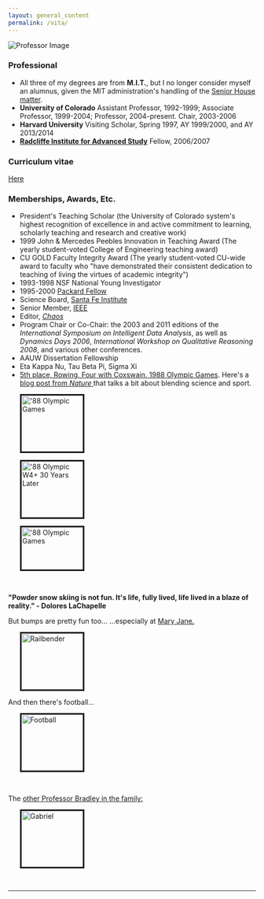 ```yaml
---
layout: general_content
permalink: /vita/
---
```


<img src="{{ 'assets/gifs/audubon.gif' | relative_url }}" alt="Professor Image" style="max-width: 400px; height: auto; display: block;">

<P>
<h3>Professional</h3> 
<ul>

<li>All three of my degrees are from
<b>M.I.T.</b>, but I no longer consider myself an alumnus, given the
MIT administration's handling of
the <a href="http://www.wbur.org/edify/2017/06/22/mit-senior-house-closure">
Senior House matter</a>.</li>

<li><B>University of Colorado</B> Assistant
Professor, 1992-1999; Associate Professor, 1999-2004; Professor,
2004-present. Chair, 2003-2006</li>

<li> <B>Harvard University</B> Visiting
Scholar, Spring 1997, AY 1999/2000, and AY 2013/2014</li>

<li>
<A href = "http://radcliffe.edu/"> 
<B>Radcliffe Institute for Advanced Study</B></a>
Fellow, 2006/2007</li>

</ul>


<h3>Curriculum vitae</h3>
<a href="{{ '/assets/cv.pdf' | relative_url }}">Here</a>

<br>

<h3>Memberships, Awards, Etc.</h3>

<ul>
<li>President's
Teaching Scholar (the University of Colorado system's highest
recognition of excellence in and active commitment to learning,
scholarly teaching and research and creative work)</li>



<li>1999 John & Mercedes Peebles Innovation in Teaching Award 
(The yearly student-voted College of Engineering teaching award)</li>

<li>CU GOLD Faculty Integrity Award (The
        yearly student-voted CU-wide award to faculty who "have
        demonstrated their consistent dedication to teaching of living
        the virtues of academic integrity")</li>

<li>1993-1998 NSF National Young Investigator</li>
<li>1995-2000 <a
        href="http://www.packard.org/category/packard-fellowships-for-science-engineering/">Packard
        Fellow</a></li>

<li>Science Board, <a
href="http://www.santafe.edu/">Santa Fe Institute</a></li>

<li>Senior Member, <a href="http://www.ieee.org/">IEEE</a></li>

<li>Editor, <a
href="http://chaos.aip.org">
<i>Chaos</i></a></li>

<li>Program Chair or Co-Chair: the 2003 and 2011
editions of the <i> International Symposium on Intelligent Data
Analysis</i>, as well as <i>Dynamics Days 2006</i>, <i> International
Workshop on Qualitative Reasoning 2008</i>, and various other
conferences.</li>

<li>AAUW Dissertation Fellowship</li>

<li>Eta Kappa Nu, Tau Beta Pi, Sigma Xi </li>

<li><a href="http://www.olympedia.org/athletes/40438">5th
        place, Rowing, Four with Coxswain.  1988 Olympic Games</a>.
        Here's
        a <a href="https://www.nature.com/articles/s41592-022-01665-2">
        blog post from <i>Nature</i> </a> that talks a bit about
        blending science and sport.</li>



<A HREF="{{ '/assets/gifs/88GamesColor.gif' | relative_url }}" WIDTH="1000" HEIGHT="611"
        onMouseMove="window.status='Show this image a little larger';
        return true"><IMG SRC="{{ '/assets/gifs/88GamesColor.gif' | relative_url }}" WIDTH="125"
        HEIGHT="114" BORDER="3" ALT="'88 Olympic Games"></A>

<A HREF="{{ '/assets/gifs/2018-reunion.jpg' | relative_url }}" WIDTH="673"
        HEIGHT="611" onMouseMove="window.status='Show this image a
        little larger'; return
        true"><IMG SRC="{{ '/assets/gifs/2018-reunion.jpg' | relative_url }}" WIDTH="125"
        HEIGHT="114" BORDER="3" ALT="'88 Olympic W4+ 30 Years
        Later"></A>

<A HREF="{{ '/assets/gifs/88GamesBW.gif' | relative_url }}" WIDTH="574" HEIGHT="394"
        onMouseMove="window.status='Show this image a little larger';
        return true"><IMG SRC="{{ '/assets/gifs/88GamesBW.gif' | relative_url }}" WIDTH="125"
        HEIGHT="86" BORDER="3" ALT="'88 Olympic Games"></A>

</ul>

<br>


<B>"Powder snow skiing is not fun.  It's life, fully lived, life lived
in a blaze of reality." - Dolores LaChapelle</B>

<p>

But bumps are pretty fun too... ...especially at <A href="http://www.winterparkresort.com/">Mary
Jane.</A>

<ul>
<A HREF="{{ '/assets/images/Liz-on-bender.jpg' | relative_url }}" WIDTH="673" HEIGHT="611"
onMouseMove="window.status='Show this image a little larger'; return
true"> <IMG SRC="{{ '/assets/images/Liz-on-bender.jpg' | relative_url }}" WIDTH="125" HEIGHT="114"
BORDER="3" ALT="Railbender"></A>
</ul>

And then there's football...

<ul>
<A HREF="{{ '/assets/images/football.jpg' | relative_url }}" WIDTH="673" HEIGHT="611"
onMouseMove="window.status='Show this image a little larger'; return
true"><IMG SRC="{{ '/assets/images/football.jpg' | relative_url }}" WIDTH="125" HEIGHT="114"
BORDER="3" ALT="Football"></A>

</ul>

<br>

<!--
<B>Some Other Attributes:</B><BR>

<ul BORDER=0 CELLSPACING=10 CELLPADDING=10>
<TR ALIGN=Center>

<TD><A HREF="images/pets/gabriel/chair-splat.gif" WIDTH="673" HEIGHT="611""
onMouseMove="window.status='Show this image a little larger'; return
true"><IMG SRC="images/pets/gabriel/chair-splat.gif" WIDTH="125" HEIGHT="114"
BORDER="3" ALT="Gabriel"></TD>

<TD><A HREF="images/pets/dakota2.gif" WIDTH="673" HEIGHT="611""
onMouseMove="window.status='Show this image a little larger'; return
true"><IMG SRC="images/pets/dakota2.gif" WIDTH="125" HEIGHT="114"
BORDER="3" ALT="Dakota"></TD>

<p>

<TD><A HREF="images/ella-skis.jpg" WIDTH="673" HEIGHT="611""
onMouseMove="window.status='Show this image a little larger'; return
true"><IMG SRC="images/ella-skis.jpg" WIDTH="125" HEIGHT="114"
BORDER="3" ALT="Ella"></TD>
-->

The <a HREF="https://latrobe.academia.edu/DavidBradley/CurriculumVitae">
other Professor Bradley in the family:</A>


<ul>
<A HREF="{{ '/assets/images/liz-and-dave63.jpg' | relative_url }}" WIDTH="673" HEIGHT="611"
onMouseMove="window.status='Show this image a little larger'; return
true"><IMG SRC="{{ '/assets/images/liz-and-dave63.jpg' | relative_url }}" WIDTH="125" HEIGHT="114"
BORDER="3" ALT="Gabriel"></A>
</ul>

<BR>
<hr>
<IMG SRC="{{ '/assets/gifs/rainbow.gif' | relative_url }}" WIDTH="350" HEIGHT="5">   
